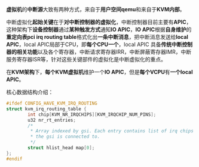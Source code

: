 
**虚拟机**的**中断源**大致有两种方式，来自于**用户空间qemu**和来自于**KVM内部**。

中断虚拟化**起始关键**在于**对中断控制器的虚拟化**，中断控制器目前主要有**APIC**，这种架构下**设备控制器**通过**某种触发方式**通知**IO APIC**，**IO APIC**根据**自身维护**的**重定向表pci irq routing table**格式化出**一条中断消息**，把中断消息发送给**local APIC**，local APIC局部于CPU，即**每个CPU一个**，local APIC 具备**传统中断控制器的相关功能**以及各个寄存器，中断请求寄存器IRR，中断屏蔽寄存器IMR，中断服务寄存器ISR等，针对这些关键部件的虚拟化是中断虚拟化的重点。

在**KVM架构**下，**每个KVM虚拟机**维护一个**IO APIC**，但是**每个VCPU**有**一个local APIC**。

核心数据结构介绍：

```cpp
#ifdef CONFIG_HAVE_KVM_IRQ_ROUTING
struct kvm_irq_routing_table {
        int chip[KVM_NR_IRQCHIPS][KVM_IRQCHIP_NUM_PINS];
        u32 nr_rt_entries;
        /*
         * Array indexed by gsi. Each entry contains list of irq chips
         * the gsi is connected to.
         */
        struct hlist_head map[0];
};
#endif
```